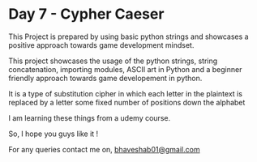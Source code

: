 
# Day 7 - Cypher Caeser

This Project is prepared by using basic python strings and showcases a positive approach towards game development mindset.

This project showcases the usage of the python strings, string concatenation, importing modules, ASCII art in Python and a beginner friendly approach towards game developement in python.

It is a type of substitution cipher in which each letter in the plaintext is replaced by a letter some fixed number of positions down the alphabet

I am learning these things from a udemy course.

So, I hope you guys like it !

For any queries contact me on, bhaveshab01@gmail.com

